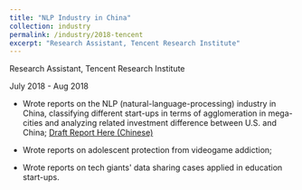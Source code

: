 ```yaml
---
title: "NLP Industry in China"
collection: industry
permalink: /industry/2018-tencent
excerpt: "Research Assistant, Tencent Research Institute"
---
```


Research Assistant, Tencent Research Institute

July 2018 - Aug 2018


- Wrote reports on the NLP (natural-language-processing) industry in China, classifying different start-ups in terms of
agglomeration in mega-cities and analyzing related investment difference between U.S. and China;
  [Draft Report Here (Chinese)](https://ginxiaojinzheng.github.io/files/NLP-report-tencent.pdf)

- Wrote reports on adolescent protection from videogame addiction;
- Wrote reports on tech giants' data sharing cases applied in education start-ups.

